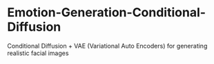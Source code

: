 # Emotion-Generation-Conditional-Diffusion 
Conditional Diffusion + VAE (Variational Auto Encoders) for generating realistic facial images 
